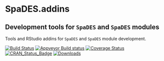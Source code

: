 # SpaDES.addins

## Development tools for `SpaDES` and `SpaDES` modules

Tools and RStudio addins for `SpaDES` and `SpaDES` module development.

[![Build Status](https://travis-ci.org/PredictiveEcology/SpaDES.addins.svg?branch=master)](https://travis-ci.org/PredictiveEcology/SpaDES.addins)
[![Appveyor Build status](https://ci.appveyor.com/api/projects/status/2fxqhgk6miv2fytd/branch/master?svg=true)](https://ci.appveyor.com/project/achubaty/SpaDES.addins/branch/master)
[![Coverage Status](https://coveralls.io/repos/github/PredictiveEcology/SpaDES.addins/badge.svg?branch=master)](https://coveralls.io/github/PredictiveEcology/SpaDES.addins?branch=master)
[![CRAN_Status_Badge](http://www.r-pkg.org/badges/version/SpaDES.addins)](https://cran.r-project.org/package=SpaDES.addins)
[![Downloads](http://cranlogs.r-pkg.org/badges/grand-total/SpaDES.addins)](https://cran.r-project.org/package=SpaDES.addins)
